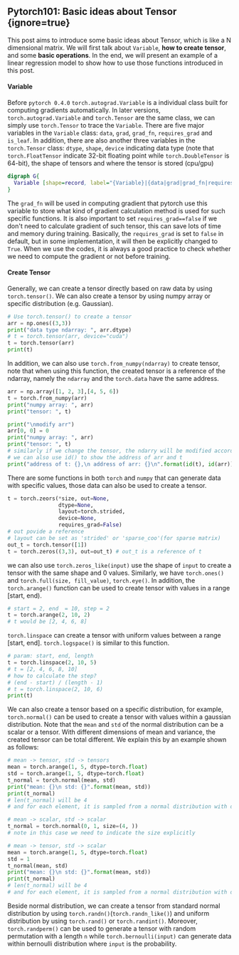 ## Pytorch101: Basic ideas about Tensor {ignore=true}
This post aims to introduce some basic ideas about Tensor, which is like a N dimensional matrix. We will first talk about ``Variable``, __how to create tensor__, and some __basic operations__. In the end, we will present an example of a linear regression model to show how to use those functions introduced in this post.
#### Variable
Before ``pytorch 0.4.0`` ``torch.autograd.Variable`` is a individual class built for computing gradients automatically. In later versions, ``torch.autograd.Variable`` and ``torch.Tensor`` are the same class, we can simply use ``torch.Tensor`` to trace the ``Variable``.
There are five major variables in the ``Variable`` class: ``data``, ``grad``, ``grad_fn``, ``requires_grad`` and ``is_leaf``. In addition, there are also another three variables in the ``torch.Tensor`` class: ``dtype``, ``shape``, ``device`` indicating data type (note that ``torch.FloatTensor`` indicate 32-bit floating point while ``torch.DoubleTensor`` is 64-bit), the shape of tensors and where the tensor is stored (cpu/gpu)

```dot
digraph G{
  Variable [shape=record, label="{Variable}|{data|grad|grad_fn|requires_grad|is_leaf}|{data in Tensor|gradient of data|functions that used to create tensor|indicate if we need to calculate gradient|indicate if it is a leaf node}"];
}
```
The ``grad_fn`` will be used in computing gradient that pytorch use this variable to store what kind of gradient calculation method is used for such specific functions. It is also important to set ``requires_grad==false`` if we don't need to calculate gradient of such tensor, this can save lots of time and memory during training. Basically, the ``requires_grad`` is set to ``false`` in default, but in some implementation, it will then be explicitly changed to ``True``. When we use the codes, it is always a good practice to check whether we need to compute the gradient or not before training.  
#### Create Tensor
Generally, we can create a tensor directly based on raw data by using ``torch.tensor()``. We can also create a tensor by using numpy array or specific distribution (e.g. Gaussian).
```python
# Use torch.tensor() to create a tensor
arr = np.ones((3,3))
print("data type ndarray: ", arr.dtype)
# t = torch.tensor(arr, device="cuda")
t = torch.tensor(arr)
print(t)
```
In addition, we can also use ``torch.from_numpy(ndarray)`` to create tensor, note that when using this function, the created tensor is a reference of the ndarray, namely the ``ndarray`` and the ``torch.data`` have the same address.
```python
arr = np.array([1, 2, 3],[4, 5, 6])
t = torch.from_numpy(arr)
print("numpy array: ", arr)
print("tensor: ", t)

print("\nmodify arr")
arr[0, 0] = 0
print("numpy array: ", arr)
print("tensor: ", t)
# similarly if we change the tensor, the ndarry will be modified accordingly.
# we can also use id() to show the address of arr and t
print("address of t: {},\n address of arr: {}\n".format(id(t), id(arr)))
```
There are some functions in both ``torch`` and ``numpy`` that can generate data with specific values, those data can also be used to create a tensor.

```python
t = torch.zeors(*size, out=None,
                dtype=None,
                layout=torch.strided,
                device=None,
                requires_grad=False)
# out povide a reference
# layout can be set as 'strided' or 'sparse_coo'(for sparse matrix)
out_t = torch.tensor([1])
t = torch.zeros((3,3), out=out_t) # out_t is a reference of t
```
we can also use ``torch.zeros_like(input)`` use the shape of ``input`` to create a tensor with the same shape and 0 values. Similarly, we have ``torch.ones()`` and ``torch.full(size, fill_value)``, ``torch.eye()``. In addition, the ``torch.arange()`` function can be used to create tensor with values in a range [start, end).
```python
# start = 2, end  = 10, step = 2
t = torch.arange(2, 10, 2)
# t would be [2, 4, 6, 8]
```
``torch.linspace`` can create a tensor with uniform values between a range [start, end]. ``torch.logspace()`` is similar to this function.
```python
# param: start, end, length
t = torch.linspace(2, 10, 5)
# t = [2, 4, 6, 8, 10]
# how to calculate the step?
# (end - start) / (length - 1)
# t = torch.linspace(2, 10, 6)
print(t)
```
We can also create a tensor based on a specific distribution, for example, ``torch.normal()`` can be used to create a tensor with values within a gaussian distribution. Note that the ``mean`` and ``std`` of the normal distribution can be a scalar or a tensor. With different dimensions of mean and variance, the created tensor can be total different. We explain this by an example shown as follows:
```python
# mean -> tensor, std -> tensors
mean = torch.arange(1, 5, dtype=torch.float)
std = torch.arange(1, 5, dtype=torch.float)
t_normal = torch.normal(mean, std)
print("mean: {}\n std: {}".format(mean, std))
print(t_normal)
# len(t_normal) will be 4
# and for each element, it is sampled from a normal distribution with different mean and std.

# mean -> scalar, std -> scalar
t_normal = torch.normal(0, 1, size=(4, ))
# note in this case we need to indicate the size explicitly

# mean -> tensor, std -> scalar
mean = torch.arange(1, 5, dtype=torch.float)
std = 1
t_normal(mean, std)
print("mean: {}\n std: {}".format(mean, std))
print(t_normal)
# len(t_normal) will be 4
# and for each element, it is sampled from a normal distribution with different mean but the same std.
```
Beside normal distribution, we can create a tensor from standard normal distribution by using ``torch.randn()``(``torch.randn_like()``) and uniform distribution by using ``torch.rand()`` or ``torch.randint()``. Moreover, ``torch.randperm()`` can be used to generate a tensor with random permutation with a length ``n`` while ``torch.bernoulli(input)`` can generate data within bernoulli distribution where ``input`` is the probability.
